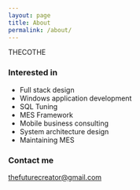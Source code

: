 ```yaml
---
layout: page
title: About
permalink: /about/
---
```


THECOTHE

### Interested in

* Full stack design
* Windows application development
* SQL Tuning
* MES Framework
* Mobile business consulting
* System architecture design
* Maintaining MES

### Contact me

[thefuturecreator@gmail.com](mailto:thefuturecreator@gmail.com)

